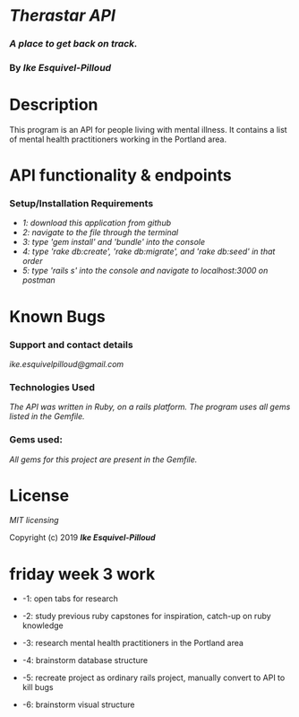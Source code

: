 # _Therastar API_

### _A place to get back on track._

### By _**Ike Esquivel-Pilloud**_

# Description

This program is an API for people living with mental illness. It contains a list of mental health practitioners working in the Portland area.

# API functionality & endpoints



### Setup/Installation Requirements

* _1: download this application from github_
* _2: navigate to the file through the terminal_
* _3: type 'gem install' and 'bundle' into the console_
* _4: type 'rake db:create', 'rake db:migrate', and 'rake db:seed' in that order_
* _5: type 'rails s' into the console and navigate to localhost:3000 on postman_

# Known Bugs

### Support and contact details

_ike.esquivelpilloud@gmail.com_

### Technologies Used

_The API was written in Ruby, on a rails platform. The program uses all gems listed in the Gemfile._

### Gems used:

_All gems for this project are present in the Gemfile._

# License

_MIT licensing_

Copyright (c) 2019 **_Ike Esquivel-Pilloud_**

# friday week 3 work

* -1: open tabs for research
* -2: study previous ruby capstones for inspiration, catch-up on ruby knowledge
* -3: research mental health practitioners in the Portland area
* -4: brainstorm database structure
* -5: recreate project as ordinary rails project, manually convert to API to kill bugs

* -6: brainstorm visual structure
